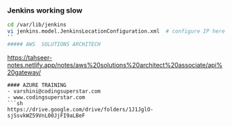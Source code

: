 ### Jenkins working slow
```sh
cd /var/lib/jenkins
vi jenkins.model.JenkinsLocationConfiguration.xml  # configure IP here
``
##### AWS  SOLUTIONS ARCHITECH
```
https://tahseer-notes.netlify.app/notes/aws%20solutions%20architect%20associate/api%20gateway/
```
#### AZURE TRAINING
- varshini@codingsuperstar.com
- www.codingsuperstar.com
```sh
https://drive.google.com/drive/folders/1J1JglO-sjSsvkWZ59VnL00JjFI9aLBeF
``` 
